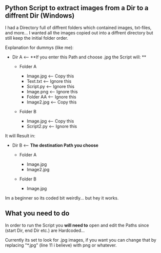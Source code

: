 ## Python Script to extract images from a Dir to a diffrent Dir (Windows)

I had a Directory full of  diffrent folders which contained images, txt-files, and more... I wanted all the images copied out into a diffrent directory but still keep the initial folder order.

Explanation for dummys (like me):

* Dir A <-- **If you enter this Path and choose .jpg the Script will: ** 
   * Folder A                       
       * Image.jpg  <-- Copy this                         
       * Text.txt   <-- Ignore this
       * Script.py  <-- Ignore this
       * Image.png  <-- Ignore this
       * Folder AA  <-- Ignore this
       * Image2.jpg <-- Copy this

   * Folder B                      
       * Image.jpg <-- Copy this                        
       * Script2.py <-- Ignore this


It will Result in:


* Dir B <-- **The destination Path you choose**
   * Folder A                       
       * Image.jpg
       * Image2.jpg                       

   * Folder B                      
       * Image.jpg                       

Im a beginner so its coded bit weirdly... but hey it works.

## What you need to do
In order to run the Script you **will need to** open and edit the Paths since (start Dir, end Dir etc.) are Hardcoded... 

Currently its set to look for .jpg images, if you want you can change that by replacing "\*.jpg" (line 11 i believe) with png or whatever.
